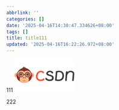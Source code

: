 ```yaml
---
abbrlink: ''
categories: []
date: '2025-04-16T14:30:47.334626+08:00'
tags: []
title: title111
updated: '2025-04-16T16:22:26.972+08:00'
---
```

111
![](https://github.com/DudeGuuud/dudeguuud.github.io/blob/main/images/25/4/20201124032511_49df37515ec71b2930158e0ee3038e84.png)

222
